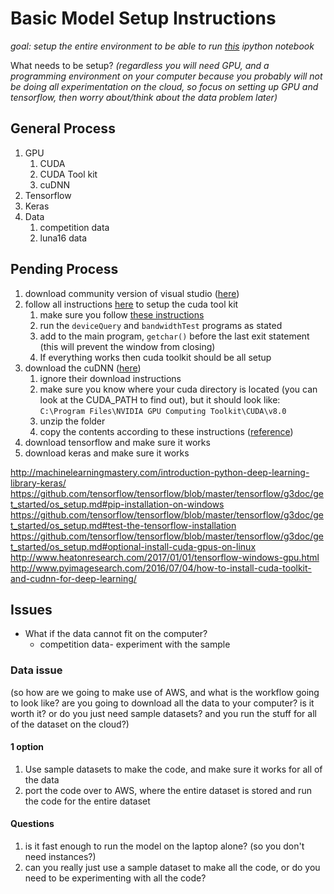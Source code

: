 # Basic Model Setup Instructions
*goal: setup the entire environment to be able to run [this](https://github.com/3-musketeers/kaggle-dsb/blob/master/pipeline/build-simple-model/rough-draft/u_net_segmentation_approach.ipynb) ipython notebook*

What needs to be setup?
*(regardless you will need GPU, and a programming environment on your computer because you probably will not be doing all experimentation on the cloud, so focus on setting up GPU and tensorflow, then worry about/think about the data problem later)*

## General Process
1. GPU 
   1. CUDA
   2. CUDA Tool kit
   3. cuDNN
2. Tensorflow
3. Keras
4. Data
   1. competition data
   2. luna16 data

## Pending Process
1. download community version of visual studio ([here](https://www.visualstudio.com/downloads/))
2. follow all instructions [here](http://docs.nvidia.com/cuda/cuda-installation-guide-microsoft-windows/#verify-installation) to setup the cuda tool kit
   1. make sure you follow [these instructions](http://docs.nvidia.com/cuda/cuda-installation-guide-microsoft-windows/#compiling-examples)
   2. run the `deviceQuery` and `bandwidthTest` programs as stated
   3. add to the main program, `getchar()` before the last exit statement (this will prevent the window from closing)
   4. If everything works then cuda toolkit should be all setup
3. download the cuDNN ([here](https://developer.nvidia.com/rdp/cudnn-download))
   1. ignore their download instructions
   2. make sure you know where your cuda directory is located (you can look at the CUDA_PATH to find out), but it should look like: `C:\Program Files\NVIDIA GPU Computing Toolkit\CUDA\v8.0`
   3. unzip the folder
   4. copy the contents according to these instructions ([reference](http://stackoverflow.com/questions/36248056/how-to-setup-cudnn-with-theano-on-windows-7-64-bit))
4. download tensorflow and make sure it works
5. download keras and make sure it works


http://machinelearningmastery.com/introduction-python-deep-learning-library-keras/
https://github.com/tensorflow/tensorflow/blob/master/tensorflow/g3doc/get_started/os_setup.md#pip-installation-on-windows
https://github.com/tensorflow/tensorflow/blob/master/tensorflow/g3doc/get_started/os_setup.md#test-the-tensorflow-installation
https://github.com/tensorflow/tensorflow/blob/master/tensorflow/g3doc/get_started/os_setup.md#optional-install-cuda-gpus-on-linux
http://www.heatonresearch.com/2017/01/01/tensorflow-windows-gpu.html
http://www.pyimagesearch.com/2016/07/04/how-to-install-cuda-toolkit-and-cudnn-for-deep-learning/

## Issues
* What if the data cannot fit on the computer?
  * competition data- experiment with the sample

### Data issue 
(so how are we going to make use of AWS, and what is the workflow going to look like? are you going to download all the data to your computer? is it worth it? or do you just need sample datasets? and you run the stuff for all of the dataset on the cloud?)

#### 1 option
1. Use sample datasets to make the code, and make sure it works for all of the data
2. port the code over to AWS, where the entire dataset is stored and run the code for the entire dataset

#### Questions
1. is it fast enough to run the model on the laptop alone? (so you don't need instances?)
2. can you really just use a sample dataset to make all the code, or do you need to be experimenting with all the code?
